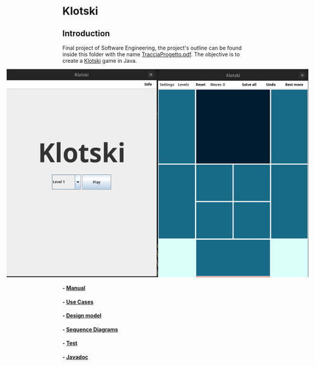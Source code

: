 # Klotski

## Introduction

Final project of Software Engineering, the project's outline can be found inside this folder with the name [TracciaProgetto.pdf](./img/TracciaProgetto.pdf). 
The objective is to create a [Klotski](https://en.wikipedia.org/wiki/Klotski) game in Java.

<div style="display: flex; justify-content: center;">
    <img src="./img/Menu.png" alt="Menu" width="400" />
    <img src="./img/Game.png" alt="Game" width="400" />
</div>

#### - [Manual](./deliverables/Manuale.md)
#### - [Use Cases](./deliverables/UseCases.md)
#### - [Design model](./deliverables/DesignModel.md)
#### - [Sequence Diagrams](./deliverables/SequenceDiagrams.md)
#### - [Test](./deliverables/Test.md)
#### - [Javadoc](./deliverables/Javadoc.md) 
